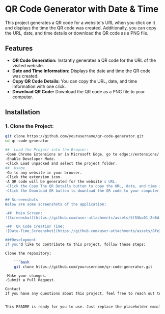 # QR Code Generator with Date & Time

This project generates a QR code for a website's URL when you click on it and displays the time the QR code was created. Additionally, you can copy the URL, date, and time details or download the QR code as a PNG file.

## Features

- **QR Code Generation:** Instantly generates a QR code for the URL of the visited website.
- **Date and Time Information:** Displays the date and time the QR code was created.
- **Copy QR Code Details:** You can copy the URL, date, and time information with one click.
- **Download QR Code:** Download the QR code as a PNG file to your computer.

## Installation

### 1. Clone the Project:
```bash
git clone https://github.com/yourusername/qr-code-generator.git
cd qr-code-generator

##  Load the Project into the Browser:
-Open Chrome Extensions or in Microsoft Edge, go to edge://extensions/.
-Enable Developer Mode.
-Click Load unpacked and select the project folder.
##  Usage
-Go to any website in your browser.
-Click the extension icon.
-A QR code will be generated for the website's URL.
-Click the Copy The QR Details button to copy the URL, date, and time information.
-Click the Download QR button to download the QR code to your computer.

## Screeenshots
Below are some screenshots of the application:

-##  Main Screen:
![Screenshot](https://github.com/user-attachments/assets/5f55ba01-2e8d-4b47-a03d-054133aefd3f)

-##  QR Code Creation Time:
![Date-Time_Screenshot](https://github.com/user-attachments/assets/8fe3c0e3-0a42-4914-befe-ef6aba0c87bb)

###Development
If you'd like to contribute to this project, follow these steps:

Clone the repository:

    ```bash
    git clone https://github.com/yourusername/qr-code-generator.git

-Make your changes.
-Submit a Pull Request.

Contact
If you have any questions about this project, feel free to reach out to me at email@example.com.


This README is ready for you to use. Just replace the placeholder email and screenshot links with your own!
